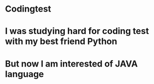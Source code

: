 # Codingtest
# I was studying hard for coding test with my best friend Python
# But now I am interested of JAVA language
